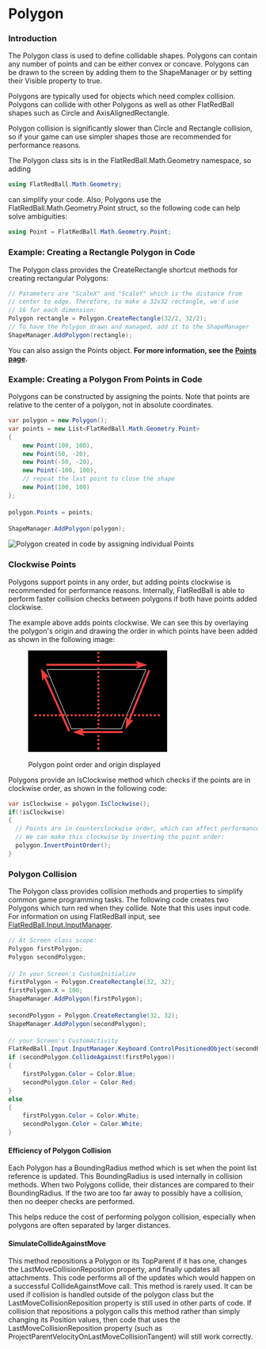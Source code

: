 # Polygon

### Introduction

The Polygon class is used to define collidable shapes. Polygons can contain any number of points and can be either convex or concave. Polygons can be drawn to the screen by adding them to the ShapeManager or by setting their Visible property to true.

Polygons are typically used for objects which need complex collision. Polygons can collide with other Polygons as well as other FlatRedBall shapes such as Circle and AxisAlignedRectangle.

Polygon collision is significantly slower than Circle and Rectangle collision, so if your game can use simpler shapes those are recommended for performance reasons.

The Polygon class sits is in the FlatRedBall.Math.Geometry namespace, so adding

```csharp
using FlatRedBall.Math.Geometry;
```

can simplify your code. Also, Polygons use the FlatRedBall.Math.Geometry.Point struct, so the following code can help solve ambiguities:

```csharp
using Point = FlatRedBall.Math.Geometry.Point;
```

### Example: Creating a Rectangle Polygon in Code

The Polygon class provides the CreateRectangle shortcut methods for creating rectangular Polygons:

```csharp
// Parameters are "ScaleX" and "ScaleY" which is the distance from 
// center to edge. Therefore, to make a 32x32 rectangle, we'd use 
// 16 for each dimension:
Polygon rectangle = Polygon.CreateRectangle(32/2, 32/2);
// To have the Polygon drawn and managed, add it to the ShapeManager
ShapeManager.AddPolygon(rectangle);
```

You can also assign the Points object. **For more information, see the** [**Points page**](points.md)**.**

### Example: Creating a Polygon From Points in Code

Polygons can be constructed by assigning the points. Note that points are relative to the center of a polygon, not in absolute coordinates.

```csharp
var polygon = new Polygon();
var points = new List<FlatRedBall.Math.Geometry.Point>
{
    new Point(100, 100),
    new Point(50, -20),
    new Point(-50, -20),
    new Point(-100, 100),
    // repeat the last point to close the shape
    new Point(100, 100)
};

polygon.Points = points;

ShapeManager.AddPolygon(polygon);
```

![Polygon created in code by assigning individual Points](../../../../../media/2017-06-img\_593f455263322.png)

### Clockwise Points

Polygons support points in any order, but adding points clockwise is recommended for performance reasons. Internally, FlatRedBall is able to perform faster collision checks between polygons if both have points added clockwise.

The example above adds points clockwise. We can see this by overlaying the polygon's origin and drawing the order in which points have been added as shown in the following image:



<figure><img src="../../../../../.gitbook/assets/image (123).png" alt=""><figcaption><p>Polygon point order and origin displayed</p></figcaption></figure>

Polygons provide an IsClockwise method which checks if the points are in clockwise order, as shown in the following code:

```csharp
var isClockwise = polygon.IsClockwise();
if(!isClockwise)
{
  // Points are in counterclockwise order, which can affect performance
  // We can make this clockwise by inverting the point order:
  polygon.InvertPointOrder();
}
```

### Polygon Collision

The Polygon class provides collision methods and properties to simplify common game programming tasks. The following code creates two Polygons which turn red when they collide. Note that this uses input code. For information on using FlatRedBall input, see [FlatRedBall.Input.InputManager](../../../input/inputmanager/).

```csharp
// At Screen class scope:
Polygon firstPolygon;
Polygon secondPolygon;

// In your Screen's CustomInitialize
firstPolygon = Polygon.CreateRectangle(32, 32);
firstPolygon.X = 100;
ShapeManager.AddPolygon(firstPolygon);

secondPolygon = Polygon.CreateRectangle(32, 32);
ShapeManager.AddPolygon(secondPolygon);

// your Screen's CustomActivity
FlatRedBall.Input.InputManager.Keyboard.ControlPositionedObject(secondPolygon, 32);
if (secondPolygon.CollideAgainst(firstPolygon))
{
    firstPolygon.Color = Color.Blue;
    secondPolygon.Color = Color.Red;
}
else
{
    firstPolygon.Color = Color.White;
    secondPolygon.Color = Color.White;
}
```

#### Efficiency of Polygon Collision

Each Polygon has a BoundingRadius method which is set when the point list reference is updated. This BoundingRadius is used internally in collision methods. When two Polygons collide, their distances are compared to their BoundingRadius. If the two are too far away to possibly have a collision, then no deeper checks are performed.

This helps reduce the cost of performing polygon collision, especially when polygons are often separated by larger distances.

#### SimulateCollideAgainstMove

This method repositions a Polygon or its TopParent if it has one, changes the LastMoveCollisionReposition property, and finally updates all attachments. This code performs all of the updates which would happen on a successful CollideAgainstMove call. This method is rarely used. It can be used if collision is handled outside of the polygon class but the LastMoveCollisionReposition property is still used in other parts of code. If collision that repositions a polygon calls this method rather than simply changing its Position values, then code that uses the LastMoveCollisionReposition property (such as ProjectParentVelocityOnLastMoveCollisionTangent) will still work correctly.
